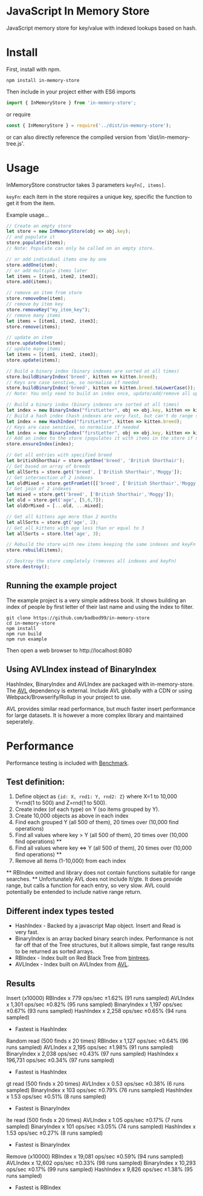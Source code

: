 # JavaScript In Memory Store
JavaScript memory store for key/value with indexed lookups based on hash.

# Install 
First, install with npm.
```shell
npm install in-memory-store
```
Then include in your project either with ES6 imports
```javascript
import { InMemoryStore } from 'in-memory-store';
```
or require
```javascript
const { InMemoryStore } = require('../dist/in-memory-store');
```
or can also directly reference the compiled version from 'dist/in-memory-tree.js'.

# Usage
InMemoryStore constructor takes 3 parameters `keyFn[, items]`. 

`keyFn`: each item in the store requires a unique key, specific the function to get it from the item.

Example usage...
```javascript
// Create an empty store
let store = new InMemoryStore(obj => obj.key);
// and populate it
store.populate(items);
// Note: Populate can only be called on an empty store.

// or add individual items one by one
store.addOne(item);
// or add multiple items later
let items = [item1, item2, item3];
store.add(items);

// remove an item from store
store.removeOne(item);
// remove by item key
store.removeKey("my_item_key");
// remove many items
let items = [item1, item2, item3];
store.remove(items);

// update an item
store.updateOne(item);
// update many items
let items = [item1, item2, item3];
store.update(items);

// Build a binary index (binary indexes are sorted at all times)
store.buildBinaryIndex('breed', kitten => kitten.breed);
// Keys are case senstive, so normalise if needed
store.buildBinaryIndex('breed', kitten => kitten.breed.toLowerCase());
// Note: You only need to build an index once, update/add/remove all update index automatically

// Build a binary index (binary indexes are sorted at all times)
let index = new BinaryIndex("firstLetter", obj => obj.key, kitten => kitten.breed);
// Build a hash index (hash indexes are very fast, but can't do range searches)
let index = new HashIndex("firstLetter", kitten => kitten.breed);
// Keys are case senstive, so normalise if needed
let index = new BinaryIndex("firstLetter", obj => obj.key, kitten => kitten.breed.toLowerCase());
// Add an index to the store (populates it with items in the store if not already populated)
store.ensureIndex(index);

// Get all entries with specified breed
let britishShorthair = store.getOne('breed', 'British Shorthair');
// Get based on array of breeds
let allSorts = store.get('breed', ['British Shorthair','Moggy']);
// Get intersection of 2 indexes
let oldMixed = store.getFromSet([['breed', ['British Shorthair','Moggy'], ['age',[5,6,7]]);
// Get join of 2 indexes
let mixed = store.get('breed', ['British Shorthair','Moggy']);
let old = store.get('age', [5,6,7]);
let oldOrMixed = [...old, ...mixed];

// Get all kittens age more than 2 months
let allSorts = store.gt('age', 2);
// Get all kittens with age less than or equal to 3
let allSorts = store.lte('age', 3);

// Rebuild the store with new items keeping the same indexes and keyFn
store.rebuild(items);

// Destroy the store completely (removes all indexes and keyFn)
store.destroy();
```

## Running the example project
The example project is a very simple address book.  It shows building an index
of people by first letter of their last name and using the index to filter.
```Shell
git clone https://github.com/badbod99/in-memory-store
cd in-memory-store
npm install
npm run build
npm run example
```
Then open a web browser to http://localhost:8080

## Using AVLIndex instead of BinaryIndex
HashIndex, BinaryIndex and AVLIndex are packaged with in-memory-store. The [AVL](https://github.com/w8r/avl) 
dependency is external. Include AVL globally with a CDN or using Webpack/Browserify/Rollup in your project
to use.

AVL provides similar read performance, but much faster insert performance for large datasets. It is however
a more complex library and maintained seperately.

# Performance
Performance testing is included with [Benchmark](https://benchmarkjs.com/).

## Test definition:
1. Define object as `{id: X, rnd1: Y, rnd2: Z}` where X=1 to 10,000 Y=rnd(1 to 500) and Z=rnd(1 to 500).
2. Create index (of each type) on Y (so items grouped by Y).
3. Create 10,000 objects as above in each index
4. Find each grouped Y (all 500 of them), 20 times over (10,000 find operations)
5. Find all values where key > Y (all 500 of them), 20 times over (10,000 find operations) **
6. Find all values where key <=> Y (all 500 of them), 20 times over (10,000 find operations) **
7. Remove all items (1-10,000) from each index

** RBIndex omitted and library does not contain functions suitable for range searches.
** Unfortunately AVL does not include lt/gte. It does provide range, but calls a function for
each entry, so very slow.  AVL could potentially be entended to include native range return.

## Different index types tested
* HashIndex - Backed by a javascript Map object. Insert and Read is  
very fast.
* BinaryIndex is an array backed binary search index.  Performance is not
far off that of the Tree structures, but it allows simple, fast range
results to be returned as sorted arrays.
* RBIndex - Index built on Red Black Tree from [bintrees](https://github.com/vadimg/js_bintrees).
* AVLIndex - Index built on AVLIndex from [AVL](https://github.com/w8r/avl).

## Results
Insert (x10000)
RBIndex x 779 ops/sec ±1.62% (91 runs sampled)
AVLIndex x 1,301 ops/sec ±0.82% (95 runs sampled)
BinaryIndex x 1,197 ops/sec ±0.67% (93 runs sampled)
HashIndex x 2,258 ops/sec ±0.65% (94 runs sampled)
- Fastest is HashIndex

Random read (500 finds x 20 times)
RBIndex x 1,127 ops/sec ±0.64% (96 runs sampled)
AVLIndex x 2,195 ops/sec ±1.98% (91 runs sampled)
BinaryIndex x 2,038 ops/sec ±0.43% (97 runs sampled)
HashIndex x 196,731 ops/sec ±0.34% (97 runs sampled)
- Fastest is HashIndex

gt read (500 finds x 20 times)
AVLIndex x 0.53 ops/sec ±0.38% (6 runs sampled)
BinaryIndex x 103 ops/sec ±0.79% (76 runs sampled)
HashIndex x 1.53 ops/sec ±0.51% (8 runs sampled)
- Fastest is BinaryIndex

lte read (500 finds x 20 times)
AVLIndex x 1.05 ops/sec ±0.17% (7 runs sampled)
BinaryIndex x 101 ops/sec ±3.05% (74 runs sampled)
HashIndex x 1.53 ops/sec ±0.27% (8 runs sampled)
- Fastest is BinaryIndex

Remove (x10000)
RBIndex x 19,081 ops/sec ±0.59% (94 runs sampled)
AVLIndex x 12,602 ops/sec ±0.33% (98 runs sampled)
BinaryIndex x 10,293 ops/sec ±0.17% (99 runs sampled)
HashIndex x 9,826 ops/sec ±1.38% (95 runs sampled)
- Fastest is RBIndex


